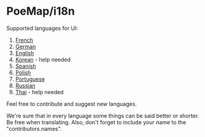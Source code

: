 # PoeMap/i18n

Supported languages for UI:
1. [French](fr.json)
2. [German](de.json)
3. [English](en.json)
4. [Korean](ko.json) - help needed
5. [Spanish](es.json)
6. [Polish](pl.json)
7. [Portuguese](pt.json)
8. [Russian](ru.json)
9. [Thai](th.json) - help needed

Feel free to contribute and suggest new languages.

We're sure that in every language some things can be said better or shorter. Be free when translating.
Also, don't forget to include your name to the "contributors.names".
